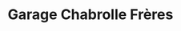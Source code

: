 ---
title: "Garage Chabrolle Frères"
url: /coulanges-les-nevers/garage-chabrolle-freres/
shop: Autowerkstatt
---